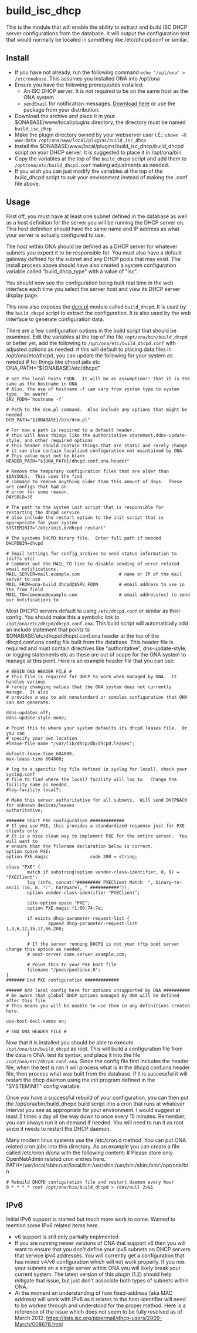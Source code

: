 build_isc_dhcp
==============

This is the module that will enable the ability to extract and build ISC DHCP server configurations from the database. It will output the configuration text that would normally be located in something like /etc/dhcpd.conf or similar.

Install
-------


  * If you have not already, run the following command `echo '/opt/ona' > /etc/onabase`.  This assumes you installed ONA into /opt/ona 
  * Ensure you have the following prerequisites installed:
    * An ISC DHCP server. It is not required to be on the same host as the ONA system.
    * `sendEmail` for notification messages. [Download here](http://caspian.dotconf.net/menu/Software/SendEmail/) or use the package from your distribution.
  * Download the archive and place it in your $ONABASE/www/local/plugins directory, the directory must be named `build_isc_dhcp`
  * Make the plugin directory owned by your webserver user I.E.: `chown -R www-data /opt/ona/www/local/plugins/build_isc_dhcp`
  * Install the $ONABASE/www/local/plugins/build_isc_dhcp/build_dhcpd script on your DHCP server. It is suggested to place it in /opt/ona/bin
  * Copy the variables at the top of the `build_dhcpd` script and add them to `/opt/ona/etc/build_dhcpd.conf` making adjustments as needed.
  * If you wish you can just modify the variables at the top of the build_dhcpd script to suit your environment instead of making the .conf file above.

Usage
-----
First off, you must have at least one subnet defined in the database as well as a host definition for the server you will be running the DHCP server on.  This host definition should have the same name and IP address as what your server is actually configured to use.

The host within ONA should be defined as a DHCP server for whatever subnets you expect it to be responsible for.  You must also have a default gateway defined for the subnet and any DHCP pools that may exist.  The install process above should have also created a system configuration variable called "build_dhcp_type" with a value of "isc".

You should now see the configuration being built real time in the web interface each time you select the server host and view its DHCP server display page.

This now also exposes the [dcm.pl](https://github.com/opennetadmin/dcm) module called `build_dhcpd`.  It is used by the `build_dhcpd` script to extract the configuration.  It is also used by the web interface to generate configuration data.

There are a few configuration options in the build script that should be examined.  Edit the variables at the top of the file `/opt/ona/bin/build_dhcpd`
or better yet, add the following to `/opt/ona/etc/build_dhcpd.conf` with adjusted options as needed:
    # this will default to placing data files in /opt/ona/etc/dhcpd, you can update the following for your system as needed
    # for things like chroot jails etc
    ONA_PATH="${ONABASE}/etc/dhcpd"
    
    # Get the local hosts FQDN.  It will be an assumption!! that it is the same as the hostname in ONA
    # Also, the use of hostname -f can vary from system type to system type.  be aware!
    SRV_FQDN=`hostname -f`
    
    # Path to the dcm.pl command.  Also include any options that might be needed
    DCM_PATH="${ONABASE}/bin/dcm.pl"
    
    # For now a path is required to a default header.
    # this will have things like the authoritative statement,ddns-update-style, and other required options
    # this header should contain things that are static and rarely change
    # it can also contain localized configuration not maintained by ONA
    # This value must not be blank
    HEADER_PATH="${ONA_PATH}/dhcpd.conf.ona.header"
    
    # Remove the temporary configuration files that are older than $DAYSOLD.  This uses the find
    # command to remove anything older than this amount of days.  These are configs that had an
    # error for some reason.
    DAYSOLD=30
    
    # The path to the system init script that is responsible for restarting the dhcpd service
    # also include the restart option to the init script that is appropriate for your system
    SYSTEMINIT="/etc/init.d/dhcpd restart"
    
    # The systems DHCPD binary file.  Enter full path if needed
    DHCPDBIN=dhcpd
    
    # Email settings for config_archive to send status information to (diffs etc)
    # Comment out the MAIL_TO line to disable sending of error related email notifications.
    MAIL_SERVER=mail.example.com               # name or IP of the mail server to use
    MAIL_FROM=ona-build_dhcpd@$SRV_FQDN        # email address to use in the from field
    MAIL_TO=someone@example.com                # email address(es) to send our notifications to
    
Most DHCPD servers default to using `/etc/dhcpd.conf` or similar as their config.  You should make this a symbolic link to `/opt/ona/etc/dhcpd/dhcpd.conf.ona`.  This build script will automatically add an include statement that points to $ONABASE/etc/dhcpd/dhcpd.conf.ona.header at the top of the dhcpd.conf.ona config file built from the database.  This header file is required and must contain directives like "authoritative", dns-update-style, or logging statements etc as these are out of scope for the ONA system to manage at this point. Here is an example header file that you can use:

    # BEGIN ONA HEADER FILE #
    # This file is required for DHCP to work when managed by ONA.  It handles various
    # rarely changing values that the ONA system does not currently manage.  It also
    # provides a way to add nonstandard or complex configuration that ONA can not generate.
    
    ddns-updates off;
    ddns-update-style none;
    
    # Point this to where your system defaults its dhcpd.leases file.  Or you can
    # specify your own location
    #lease-file-name "/var/lib/dhcp/db/dhcpd.leases";
    
    default-lease-time 604800;
    max-lease-time 604800;
    
    # log to a specific log file defined in syslog for local7, check your syslog.conf 
    # file to find where the local7 facility will log to.  Change the facility name as needed.
    #log-facility local7;
    
    # Make this server authoritative for all subnets.  Will send DHCPNACK for unknown devices/leases
    authoritative;
    
    ####### Start PXE configuration #############
    # If you use PXE, this provides a standardized response just for PXE clients only
    # It is a nice clean way to implement PXE for the entire server.  You will want to 
    # ensure that the filename declaration below is correct.
    option space PXE;
    option PXE.magic                code 208 = string;
    
    class "PXE" {
            match if substring(option vendor-class-identifier, 0, 9) = "PXEClient";
            log (info, concat("######### PXEClient Match  ", binary-to-ascii (16, 8, ":", hardware), " ###########"));
            option vendor-class-identifier "PXEClient";
    
            site-option-space "PXE";
            option PXE.magic f1:00:74:7e;
    
            if exists dhcp-parameter-request-list {
                    append dhcp-parameter-request-list 1,3,6,12,15,17,66,208;
            }
    
            # If the server running DHCPD is not your tftp boot server change this option as needed.
            # next-server some.server.example.com;
    
            # Point this to your PXE boot file
            filename "/pxes/pxelinux.0";
    }
    ####### End PXE configuration #############
    
    ###### Add local config here for options unsupported by ONA ##########
    # Be aware that global DHCP options managed by ONA will be defined after this file
    # This means you will be unable to use them in any definitions created here.
    
    use-host-decl-names on;
    
    # END ONA HEADER FILE #
    
Now that it is installed you should be able to execute `/opt/ona/bin/build_dhcpd` as root.  This will build a configuration file from the data in ONA, test its syntax, and place it into the file `/opt/ona/etc/dhcpd.conf.ona`.  Since the config file first includes the header file, when the test is ran it will process what is in the dhcpd.conf.ona.header file, then process what was built from the database.  If it is successful it will restart the dhcp daemon using the init program defined in the "SYSTEMINIT" config variable.


Once you have a successful rebuild of your configuration, you can then put the  /opt/ona/bin/build_dhcpd build script into a cron that runs at whatever interval you see as appropriate for your environment.  I would suggest at least 2 times a day all the way down to once every 15 minutes.  Remember, you can always run it on demand if needed.  You will need to run it as root since it needs to restart the DHCP daemon.

Many modern linux systems use the /etc/cron.d method.  You can put ONA related cron jobs into this directory.  As an example you can create a file called /etc/cron.d/ona with the following content:
    # Please store only OpenNetAdmin related cron entries here.
    PATH=/usr/local/sbin:/usr/local/bin:/usr/sbin:/usr/bin:/sbin:/bin/:/opt/ona/bin
    
    # Rebuild DHCPD configuration file and restart daemon every hour
    0 * * * * root /opt/ona/bin/build_dhcpd > /dev/null 2>&1

IPv6
----
Initial IPv6 support is started but much more work to come.  Wanted to mention some IPv6 related items here.

  * v6 support is still only partially implmented
  * If you are running newer versions of ONA that support v6 then you will want to ensure that you don't define your ipv6 subnets on DHCP servers that service ipv4 addresses.  You will currently get a configuration that has mixed v4/v6 configuration which will not work properly. If you mix your subnets on a single server within ONA you will likely break your current system.  The latest version of this plugin (1.2) should help mitigate that issue, but just don't associate both types of subnets within ONA.
  * At the moment an understanding of how fixed-address (aka MAC address) will work with IPv6 as it relates to the host-identifier will need to be worked through and understood for the proper method.  Here is a reference of the issue which does not seem to be fully resolved as of March 2012: https://lists.isc.org/pipermail/dhcp-users/2009-March/008678.html 
